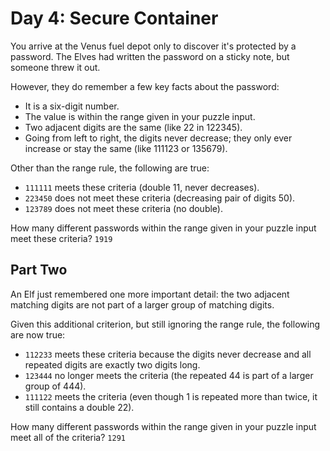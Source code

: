 # Day 4: Secure Container

You arrive at the Venus fuel depot only to discover it's protected by a password. The Elves had written the password on a sticky note, but someone threw it out.

However, they do remember a few key facts about the password:

* It is a six-digit number.
* The value is within the range given in your puzzle input.
* Two adjacent digits are the same (like 22 in 122345).
* Going from left to right, the digits never decrease; they only ever increase or stay the same (like 111123 or 135679).

Other than the range rule, the following are true:

* `111111` meets these criteria (double 11, never decreases).
* `223450` does not meet these criteria (decreasing pair of digits 50).
* `123789` does not meet these criteria (no double).

How many different passwords within the range given in your puzzle input meet these criteria? `1919`

## Part Two

An Elf just remembered one more important detail: the two adjacent matching digits are not part of a larger group of matching digits.

Given this additional criterion, but still ignoring the range rule, the following are now true:

* `112233` meets these criteria because the digits never decrease and all repeated digits are exactly two digits long.
* `123444` no longer meets the criteria (the repeated 44 is part of a larger group of 444).
* `111122` meets the criteria (even though 1 is repeated more than twice, it still contains a double 22).

How many different passwords within the range given in your puzzle input meet all of the criteria? `1291`

